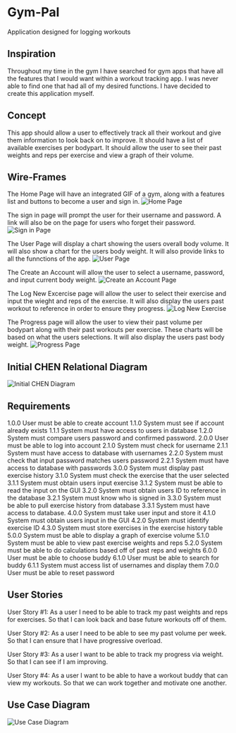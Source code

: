 # Gym-Pal
 Application designed for logging workouts
## Inspiration
Throughout my time in the gym I have searched for gym apps that have all the features that I would want within a workout tracking app. I was never able to find one that had all of my desired functions. I have decided to create this application myself.
## Concept
This app should allow a user to effectively track all their workout and give them information to look back on to improve. It should have a list of available exercises per bodypart. It should allow the user to see their past weights and reps per exercise and view a graph of their volume.
## Wire-Frames
The Home Page will have an integrated GIF of a gym, along with a features list and buttons to become a user and sign in.
![Home Page](https://github.com/Tim-coder-ops/Gym-Pal/blob/master/Wire%20Diagram%20PDFs/New%20Project%201/Application%20Wire-frames/Homepage.png)

The sign in page will prompt the user for their username and password. A link will also be on the page for users who forget their password.
![Sign in Page](https://github.com/Tim-coder-ops/Gym-Pal/blob/master/Wire%20Diagram%20PDFs/New%20Project%201/Application%20Wire-frames/Sign%20In.png)


The User Page will display a chart showing the users overall body volume. It will also show a chart for the users body weight. It will also provide links to all the funnctions of the app.
![User Page](https://github.com/Tim-coder-ops/Gym-Pal/blob/master/Wire%20Diagram%20PDFs/New%20Project%201/Application%20Wire-frames/User%20Page.png)

The Create an Account will allow the user to select a username, password, and input current body weight.
![Create an Account Page](https://github.com/Tim-coder-ops/Gym-Pal/blob/master/Wire%20Diagram%20PDFs/New%20Project%201/Application%20Wire-frames/Become%20a%20User.png)

The Log New Excercise page will allow the user to select their exercise and input the wieght and reps of the exercise. It will also display the users past workout to reference in order to ensure they progress.
![Log New Exercise](https://github.com/Tim-coder-ops/Gym-Pal/blob/master/Wire%20Diagram%20PDFs/New%20Project%201/Application%20Wire-frames/Log%20New%20Workout.png)

The Progress page will allow the user to view their past volume per bodypart along with their past workouts per exercise. These charts will be based on what the users selections. It will also display the users past body weight.
![Progress Page](https://github.com/Tim-coder-ops/Gym-Pal/blob/master/Wire%20Diagram%20PDFs/New%20Project%201/Application%20Wire-frames/Progress_Workout%20History.png)

## Initial CHEN Relational Diagram
![Initial CHEN Diagram](https://github.com/Tim-coder-ops/Gym-Pal/blob/master/Initial%20CHEN%20Diagram.PNG)

## Requirements
1.0.0 User must be able to create account
1.1.0 System must see if account already exists
1.1.1 System must have access to users in database
1.2.0 System must compare users password and confirmed password.
2.0.0 User must be able to log into account
	2.1.0 System must check for username
		2.1.1 System must have access to database with usernames
	2.2.0 System must check that input password matches users password
		2.2.1 System must have access to database with passwords
3.0.0 System must display past exercise history
	3.1.0 System must check the exercise that the user selected
		3.1.1 System must obtain users input exercise
		3.1.2 System must be able to read the input on the GUI
	3.2.0 System must obtain users ID to reference in the database
		3.2.1 System must know who is signed in
	3.3.0 System must be able to pull exercise history from database
		3.3.1 System must have access to database.
4.0.0 System must take user input and store it
	4.1.0 System must obtain users input in the GUI
	4.2.0 System must identify exercise ID
	4.3.0 System must store exercises in the exercise history table
5.0.0 System must be able to display a graph of exercise volume
	5.1.0 System must be able to view past exercise weights and reps
	5.2.0 System must be able to do calculations based off of past reps and weights
6.0.0 User must be able to choose buddy
	6.1.0 User must be able to search for buddy
		6.1.1 System must access list of usernames and display them
7.0.0 User must be able to reset password

## User Stories
User Story #1:
As a user 
I need to be able to track my past weights and reps for exercises.
So that I can look back and base future workouts off of them.

User Story #2:
As a user
I need to be able to see my past volume per week.
So that I can ensure that I have progressive overload.

User Story #3:
As a user 
I want to be able to track my progress via weight.
So that I can see if I am improving.

User Story #4:
As a user
I want to be able to have a workout buddy that can view my workouts.
So that we can work together and motivate one another. 

## Use Case Diagram
![Use Case Diagram](https://github.com/Tim-coder-ops/Gym-Pal/blob/master/Use%20Case%20Diagram.PNG)
